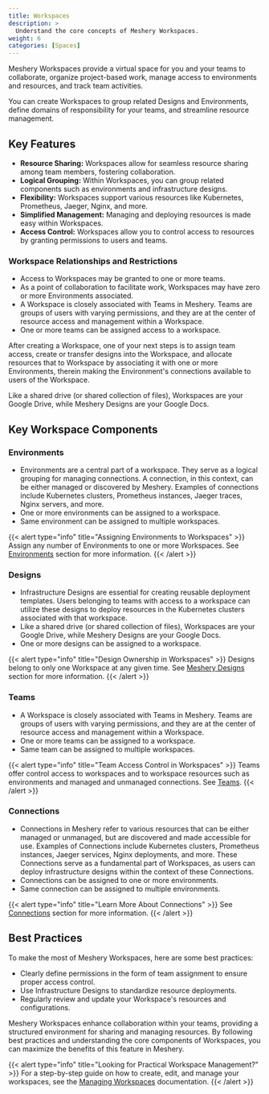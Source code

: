 ```yaml
---
title: Workspaces
description: >
  Understand the core concepts of Meshery Workspaces.
weight: 6
categories: [Spaces]
---
```


Meshery Workspaces provide a virtual space for you and your teams to collaborate, organize project-based work, manage access to environments and resources, and track team activities.

You can create Workspaces to group related Designs and Environments, define domains of responsibility for your teams, and streamline resource management.

## Key Features

- **Resource Sharing:** Workspaces allow for seamless resource sharing among team members, fostering collaboration.
- **Logical Grouping:** Within Workspaces, you can group related components such as environments and infrastructure designs.
- **Flexibility:** Workspaces support various resources like Kubernetes, Prometheus, Jaeger, Nginx, and more.
- **Simplified Management:** Managing and deploying resources is made easy within Workspaces.
- **Access Control:** Workspaces allow you to control access to resources by granting permissions to users and teams.

### Workspace Relationships and Restrictions

- Access to Workspaces may be granted to one or more teams.
- As a point of collaboration to facilitate work, Workspaces may have zero or more Environments associated.
- A Workspace is closely associated with Teams in Meshery. Teams are groups of users with varying permissions, and they are at the center of resource access and management within a Workspace.
- One or more teams can be assigned access to a workspace.

After creating a Workspace, one of your next steps is to assign team access, create or transfer designs into the Workspace, and allocate resources that to Workspace by associating it with one or more Environments, therein making the Environment's connections available to users of the Workspace. 

Like a shared drive (or shared collection of files), Workspaces are your Google Drive, while Meshery Designs are your Google Docs.

## Key Workspace Components

### Environments

- Environments are a central part of a workspace. They serve as a logical grouping for managing connections. A connection, in this context, can be either managed or discovered by Meshery. Examples of connections include Kubernetes clusters, Prometheus instances, Jaeger traces, Nginx servers, and more.
- One or more environments can be assigned to a workspace.
- Same environment can be assigned to multiple workspaces.

{{< alert type="info" title="Assigning Environments to Workspaces" >}}
Assign any number of Environments to one or more Workspaces. See [Environments](https://docs.meshery.io/concepts/environments) section for more information.
{{< /alert >}}

### Designs

- Infrastructure Designs are essential for creating reusable deployment templates. Users belonging to teams with access to a workspace can utilize these designs to deploy resources in the Kubernetes clusters associated with that workspace.
- Like a shared drive (or shared collection of files), Workspaces are your Google Drive, while Meshery Designs are your Google Docs.
- One or more designs can be assigned to a workspace.

{{< alert type="info" title="Design Ownership in Workspaces" >}}
Designs belong to only one Workspace at any given time. See [Meshery Designs](https://docs.meshery.io/concepts/designs) section for more information.
{{< /alert >}}

### Teams 
- A Workspace is closely associated with Teams in Meshery. Teams are groups of users with varying permissions, and they are at the center of resource access and management within a Workspace.
- One or more teams can be assigned to a workspace.
- Same team can be assigned to multiple workspaces.

{{< alert type="info" title="Team Access Control in Workspaces" >}}
Teams offer control access to workspaces and to workspace resources such as environments and managed and unmanaged connections. See [Teams](/cloud/identity/teams).
{{< /alert >}}

### Connections

- Connections in Meshery refer to various resources that can be either managed or unmanaged, but are discovered and made accessible for use. Examples of Connections include Kubernetes clusters, Prometheus instances, Jaeger services, Nginx deployments, and more. These Connections serve as a fundamental part of Workspaces, as users can deploy infrastructure designs within the context of these Connections.
- Connections can be assigned to one or more environments.
- Same connection can be assigned to multiple environments.

{{< alert type="info" title="Learn More About Connections" >}}
See [Connections](https://docs.meshery.io/concepts/logical/connections) section for more information.
{{< /alert >}}

## Best Practices

To make the most of Meshery Workspaces, here are some best practices:

- Clearly define permissions in the form of team assignment to ensure proper access control.
- Use Infrastructure Designs to standardize resource deployments.
- Regularly review and update your Workspace's resources and configurations.

Meshery Workspaces enhance collaboration within your teams, providing a structured environment for sharing and managing resources. By following best practices and understanding the core components of Workspaces, you can maximize the benefits of this feature in Meshery.

{{< alert type="info" title="Looking for Practical Workspace Management?" >}}
For a step-by-step guide on how to create, edit, and manage your workspaces, see the [Managing Workspaces](/cloud/spaces/managing-workspaces/) documentation.
{{< /alert >}}